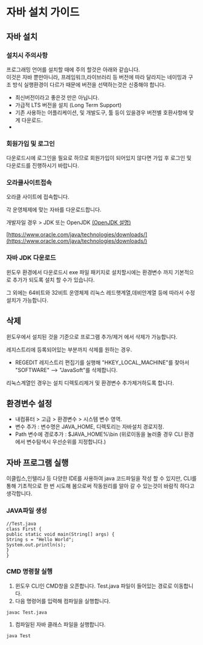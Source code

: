 # 자바 설치 가이드

## 자바 설치

### 설치시 주의사항

프로그래밍 언어를 설치할 때에 주의 할것은 아래와 같습니다.\
이것은 자바 뿐만아니라, 프레임워크,라이브러리 등 버전에 따라 달라지는 네이밍과 구조 방식 실행환경이 다르가 때문에 버전을 선택하는것은 신중해야 합니다.

* 최신버전이라고 좋은것 만은 아닙니다.
* 가급적 LTS 버전을 설치 (Long Term Support)
* 기존 사용하는 어플리케이션, 및 개발도구, 툴 등이 있을경우 버전별 호환사항에 맞게 다운로드.
*

### 회원가입 및 로그인

다운로드시에 로그인을 필요로 하므로 회원가입이 되어있지 않다면 가입 후 로그인 및 다운로드를 진행하시기 바랍니다.

### 오라클사이트접속

오라클 사이트에 접속합니다.

각 운영체제에 맞는 자바를 다운로드합니다.

개발자일 경우 > JDK 또는 OpenJDK [(OpenJDK 설명)](https://web-inf.tistory.com/30)

[https://www.oracle.com/java/technologies/downloads/](https://www.oracle.com/java/technologies/downloads/)

### 자바 JDK 다운로드

윈도우 환경에서 다운로드시 exe 파일 패키지로 설치할시에는 환경변수 까지 기본적으로 추가가 되도록 설치 할 수가 있습니다.

그 외에는 64비트와 32비트 운영체제 리눅스 레드햇계열,데비안계열 등에 따라서 수정 설치가 가능합니다.

## 삭제

윈도우에서 설치된 것을 기준으로 프로그램 추가/제거 에서 삭제가 가능합니다.

레지스트리에 등록되어있는 부분까지 삭제를 원하는 경우.

* REGEDIT 레지스트리 편집기를 실행해 "HKEY\_LOCAL\_MACHINE"를 찾아서 "SOFTWARE" --> "JavaSoft"를 삭제합니다.

리눅스계열인 경우는 설치 디렉토리제거 및 환경변수 추가제거하도록 합니다.

## 환경변수 설정

* 내컴퓨터 > 고급 > 환경변수 > 시스템 변수 영역.
* 변수 추가 : 변수명은 JAVA\_HOME, 디렉토리는 자바설치 경로지정.
* Path 변수에 경로추가 : $JAVA\_HOME%\bin (위로이동을 눌러줄 경우 CLI 환경에서 변수탐색시 우선순위를 지정합니다.)

## 자바 프로그램 실행

이클립스,인텔리J 등 다양한 IDE를 사용하여 java 코드파일을 작성 할 수 있지만, CLI를 통해 기초적으로 한 번 시도해 봄으로써 작동원리를 알아 갈 수 있는것이 바람직 하다고 생각합니다.

### JAVA파일 생성

```
//Test.java
class First {
public static void main(String[] args) {
String s = "Hello World";
System.out.println(s);
}
}
```

### CMD 명령찰 실행

1. 윈도우 CLI인 CMD창을 오픈합니다. Test.java 파일이 들어있는 경로로 이동합니다.
2. 다음 명령어를 입력해 컴파일을 실행합니다.

```
javac Test.java
```

1. 컴파일된 자바 클래스 파일을 실행합니다.

```
java Test
```

